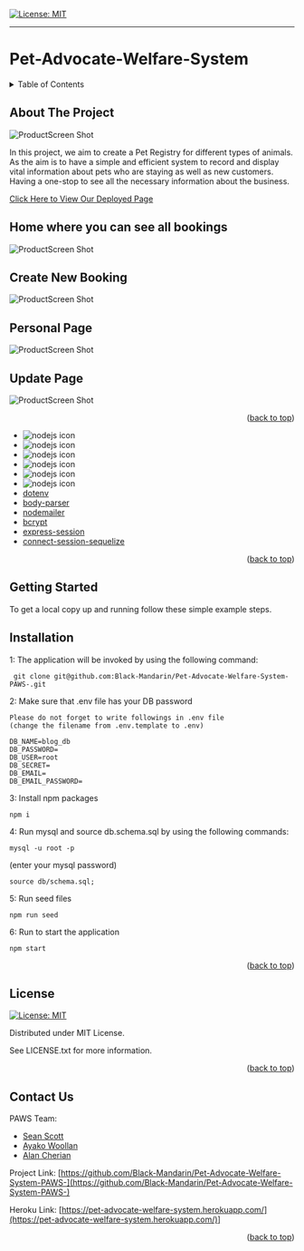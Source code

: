 [![License: MIT](https://img.shields.io/badge/License-MIT-yellow.svg)](https://opensource.org/licenses/MIT)

---
  
# Pet-Advocate-Welfare-System 
<details>
  
<summary>Table of Contents</summary>

  
<ol>
  
<li>
  
<a href="#about-the-project">About The Project</a></li>

  
<ul>
  
<li><a href="#built-with">Built With</a></li>

<li><a href="#installation">Installation</a></li>

<li><a href="#license">License</a></li>
  
<li><a href="#contact">Contact</a></li>

<ul>
  
</ol>
  
</details>

 ## About The Project
 ![ProductScreen Shot](public/assets/product.png)

In this project, we aim to create a Pet Registry for different types of animals. As the aim is to have a simple and efficient system to record and display vital information about pets who are staying as well as new customers. Having a one-stop to see all the necessary information about the business. 
 
 [Click Here to View Our Deployed Page](https://pet-advocate-welfare-system.herokuapp.com/)

 ## Home where you can see all bookings
 ![ProductScreen Shot](public/assets/product2.png)
 ## Create New Booking 
 ![ProductScreen Shot](public/assets/product3.png)
 ## Personal Page
 ![ProductScreen Shot](public/assets/product4.png)
 ## Update Page
 ![ProductScreen Shot](public/assets/product5.png)


<p align = "right">(<a href="#top">back to top</a>)</>

* <img align= "left" alt= "nodejs icon" src="https://img.shields.io/badge/Node.js-339933?style=for-the-badge&logo=nodedotjs&logoColor=white"/>
* <img align= "left" alt= "nodejs icon" src="https://img.shields.io/badge/Express.js-000000?style=for-the-badge&logo=express&logoColor=white"/>
* <img align= "left" alt= "nodejs icon" src="https://img.shields.io/badge/MySQL-005C84?style=for-the-badge&logo=mysql&logoColor=white"/>
* <img align= "left" alt= "nodejs icon" src="https://img.shields.io/badge/Sequelize-52B0E7?style=for-the-badge&logo=Sequelize&logoColor=white"/>
* <img align= "left" alt= "nodejs icon" src="https://img.shields.io/badge/Bootstrap-563D7C?style=for-the-badge&logo=bootstrap&logoColor=white"/>
* <img align= "left" alt= "nodejs icon" src="https://img.shields.io/badge/Handlebars.js-f0772b?style=for-the-badge&logo=handlebarsdotjs&logoColor=black"/>
* [dotenv](https://www.npmjs.com/package/dotenv) 
* [body-parser](https://https://www.npmjs.com/package/body-parser)
* [nodemailer](https://https://www.npmjs.com/package/nodemailer)
* [bcrypt](https://www.npmjs.com/package/bcrypt)
* [express-session](https://www.npmjs.com/package/express-session)
* [connect-session-sequelize](https://www.npmjs.com/package/connect-session-sequelize)
  

<p align = "right"> (<a href="#top">back to top</a>)</>

## Getting Started

To get a local copy up and running follow these simple example steps.

## Installation

 1: The application will be invoked by using the following command:

 ```
  git clone git@github.com:Black-Mandarin/Pet-Advocate-Welfare-System-PAWS-.git
 ```

 2: Make sure that .env file has your DB password
 ```
 Please do not forget to write followings in .env file 
 (change the filename from .env.template to .env) 

 DB_NAME=blog_db
 DB_PASSWORD=
 DB_USER=root
 DB_SECRET=
 DB_EMAIL=
 DB_EMAIL_PASSWORD=
 ```

 3: Install npm packages
 ```
 npm i
 ``` 

 4: Run mysql and source db.schema.sql by using the following commands:
  ```
  mysql -u root -p
  ```
   (enter your mysql password)
  ```
  source db/schema.sql;
  ```

 5: Run seed files

 ```
 npm run seed
 ```

 6: Run to start the application
 ```
 npm start 
 ```

<p align="right">(<a href="#top">back to top</a>)</>

## License

[![License: MIT](https://img.shields.io/badge/License-MIT-yellow.svg)](https://opensource.org/licenses/MIT)

Distributed under MIT License.

See LICENSE.txt for more information.

<p align ="right">(<a href="#top">back to top</a>)</>

 ## Contact Us

PAWS Team: 
* [Sean Scott](https://github.com/seanscott95)
* [Ayako Woollan](https://github.com/ayacomputer)
* [Alan Cherian](https://github.com/Black-Mandarin)



Project Link: [https://github.com/Black-Mandarin/Pet-Advocate-Welfare-System-PAWS-](https://github.com/Black-Mandarin/Pet-Advocate-Welfare-System-PAWS-)

Heroku Link: [https://pet-advocate-welfare-system.herokuapp.com/](https://pet-advocate-welfare-system.herokuapp.com/)]

<p align="right">(<a href="#top">back to top</a>)</>
